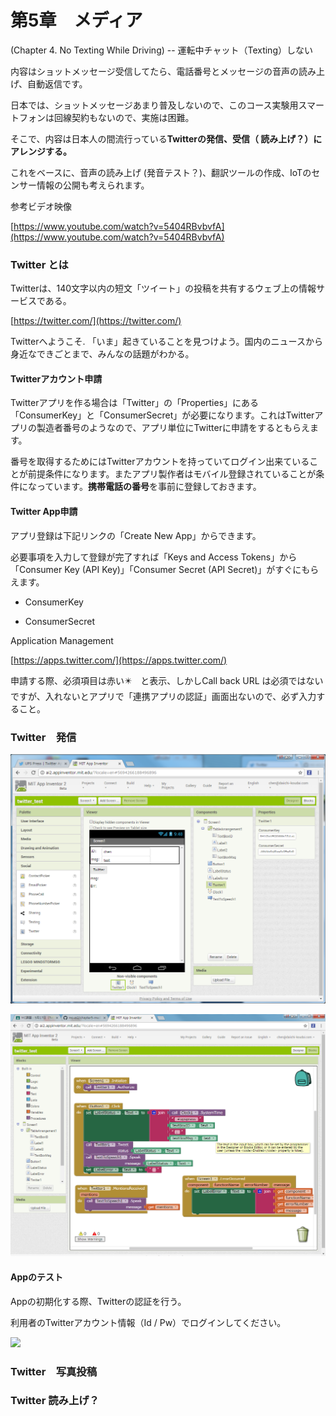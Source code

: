 # **第5章　メディア**

\(Chapter 4. No Texting While Driving\) -- 運転中チャット（Texting）しない

内容はショットメッセージ受信してたら、電話番号とメッセージの音声の読み上げ、自動返信です。

日本では、ショットメッセージあまり普及しないので、このコース実験用スマートフォンは回線契約もないので、実施は困難。

そこで、内容は日本人の間流行っている**Twitterの発信、受信（ 読み上げ？）にアレンジする。**

これをベースに、音声の読み上げ \(発音テスト？\)、翻訳ツールの作成、IoTのセンサー情報の公開も考えられます。

参考ビデオ映像

[https://www.youtube.com/watch?v=5404RBvbvfA](https://www.youtube.com/watch?v=5404RBvbvfA)

### **Twitter とは**

Twitterは、140文字以内の短文「ツイート」の投稿を共有するウェブ上の情報サービスである。

[https://twitter.com/](https://twitter.com/)

Twitterへようこそ. 「いま」起きていることを見つけよう。国内のニュースから身近なできごとまで、みんなの話題がわかる。

#### Twitterアカウント申請

Twitterアプリを作る場合は「Twitter」の「Properties」にある「ConsumerKey」と「ConsumerSecret」が必要になります。これはTwitterアプリの製造者番号のようなので、アプリ単位にTwitterに申請をするともらえます。

番号を取得するためにはTwitterアカウントを持っていてログイン出来ていることが前提条件になります。またアプリ製作者はモバイル登録されていることが条件になっています。**携帯電話の番号**を事前に登録しておきます。

#### Twitter App申請

アプリ登録は下記リンクの「Create New App」からできます。

必要事項を入力して登録が完了すれば「Keys and Access Tokens」から「Consumer Key \(API Key\)」「Consumer Secret \(API Secret\)」がすぐにもらえます。

* ConsumerKey

* ConsumerSecret

Application Management

[https://apps.twitter.com/](https://apps.twitter.com/)

申請する際、必須項目は赤い✴️　と表示、しかしCall back URL は必須ではないですが、入れないとアプリで「連携アプリの認証」画面出ないので、必ず入力すること。

### **Twitter　発信**

![](/assets/twitter1.png)

![](/assets/twitter3.png)

#### Appのテスト

Appの初期化する際、Twitterの認証を行う。

利用者のTwitterアカウント情報（Id / Pw）でログインしてください。

![](blob:file:///7d8427f1-7d9b-4e01-8f16-a036d61c2714)

  


### **Twitter　写真投稿**

### **Twitter 読み上げ？**



